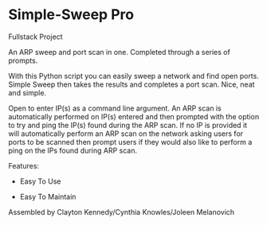 # Simple-Sweep Pro
Fullstack  Project

An ARP sweep and port scan in one. Completed through a series of prompts.

With this Python script you can easily sweep a network and find open ports.  Simple Sweep then takes the results and completes a port scan.  Nice, neat and simple.

Open to enter IP(s) as a command line argument. 
An ARP scan is automatically performed on IP(s) entered and then prompted with the option to try and ping the IP(s) found during the ARP scan. 
If no IP is provided it will automatically perform an ARP scan on the network asking users for ports to be scanned then prompt users if they would also like to perform a
ping on the IPs found during ARP scan.


Features:

* Easy To Use

* Easy To Maintain

Assembled by Clayton Kennedy/Cynthia Knowles/Joleen Melanovich
